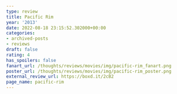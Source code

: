 ```yaml
---
type: review
title: Pacific Rim
year: '2013'
date: 2022-08-18 23:15:52.302000+00:00
categories:
- archived-posts
- reviews
draft: false
rating: 4
has_spoilers: false
fanart_url: /thoughts/reviews/movies/img/pacific-rim_fanart.png
poster_url: /thoughts/reviews/movies/img/pacific-rim_poster.png
external_review_url: https://boxd.it/2cB2
page_name: pacific-rim
---
```


